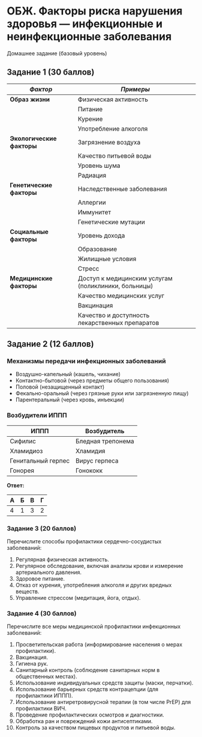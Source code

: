 # ОБЖ. Факторы риска нарушения здоровья — инфекционные и неинфекционные заболевания

Домашнее задание (базовый уровень)

## Задание 1 (30 баллов)

| ***Фактор***              | ***Примеры***                                        |
| ------------------------- | ---------------------------------------------------- |
| **Образ жизни**           | Физическая активность                                |
|                           | Питание                                              |
|                           | Курение                                              |
|                           | Употребление алкоголя                                |
| **Экологические факторы** | Загрязнение воздуха                                  |
|                           | Качество питьевой воды                               |
|                           | Уровень шума                                         |
|                           | Радиация                                             |
| **Генетические факторы**  | Наследственные заболевания                           |
|                           | Аллергии                                             |
|                           | Иммунитет                                            |
|                           | Генетические мутации                                 |
| **Социальные факторы**    | Уровень дохода                                       |
|                           | Образование                                          |
|                           | Жилищные условия                                     |
|                           | Стресс                                               |
| **Медицинские факторы**   | Доступ к медицинским услугам (поликлиники, больницы) |
|                           | Качество медицинских услуг                           |
|                           | Вакцинация                                           |
|                           | Качество и доступность лекарственных препаратов      |

## Задание 2 (12 баллов)

### Механизмы передачи инфекционных заболеваний

- Воздушно-капельный (кашель, чихание)
- Контактно-бытовой (через предметы общего пользования)
- Половой (незащищенный контакт)
- Фекально-оральный (через грязные руки или загрязненную пищу)
- Парентеральный (через кровь, инъекции)

### Возбудители ИППП

| ИППП               | Возбудитель       |
| ------------------ | ----------------- |
| Сифилис            | Бледная трепонема |
| Хламидиоз          | Хламидия          |
| Генитальный герпес | Вирус герпеса     |
| Гонорея            | Гонококк          |

**Ответ:**

| А   | Б   | В   | Г   |
| --- | --- | --- | --- |
| 4   | 1   | 3   | 2   |

### Задание 3 (20 баллов)

Перечислите способы профилактики сердечно-сосудистых заболеваний:

1. Регулярная физическая активность.
2. Регулярное обследование, включая анализы крови и измерение артериального давления.
3. Здоровое питание.
4. Отказ от курения, употребления алкоголя и других вредных веществ.
5. Управление стрессом (медитация, йога, отдых).

### Задание 4 (30 баллов)

Перечислите все меры медицинской профилактики инфекционных заболеваний:

1. Просветительская работа (информирование населения о мерах профилактики).
2. Вакцинация.
3. Гигиена рук.
4. Санитарный контроль (соблюдение санитарных норм в общественных местах).
5. Использование индивидуальных средств защиты (маски, перчатки).
6. Использование барьерных средств контрацепции (для профилактики ИППП).
7. Использование антиретровирусной терапии (в том числе PrEP) для профилактики ВИЧ.
8. Проведение профилактических осмотров и диагностики.
9. Обработка ран и повреждений кожи антисептиками.
10. Контроль за качеством пищевых продуктов и питьевой воды.
